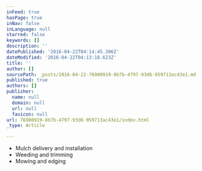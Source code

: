 ```yaml
---
inFeed: true
hasPage: true
inNav: false
inLanguage: null
starred: false
keywords: []
description: ''
datePublished: '2016-04-22T04:14:45.306Z'
dateModified: '2016-04-22T04:13:18.623Z'
title: ''
author: []
sourcePath: _posts/2016-04-22-76900919-8b7b-4797-93d6-959713ac43e1.md
published: true
authors: []
publisher:
  name: null
  domain: null
  url: null
  favicon: null
url: 76900919-8b7b-4797-93d6-959713ac43e1/index.html
_type: Article

---
```

* Mulch delivery and installation
* Weeding and trimming
* Mowing and edging